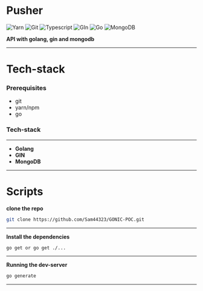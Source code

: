 # Pusher

![Yarn](https://img.shields.io/badge/-Yarn-333333?style=for-the-badge&logo=yarn&logoColor=61dbfb)
![Git](https://img.shields.io/badge/-Git-333333?style=for-the-badge&logo=git&logoColor=61dbfb)
![Typescript](https://img.shields.io/badge/-Typescript-333333?style=for-the-badge&logo=typescript&logoColor=61dbfb)
![GIn](https://img.shields.io/badge/-GIN-333333?style=for-the-badge&logo=gin&logoColor=61dbfb)
![Go](https://img.shields.io/badge/-Go-333333?style=for-the-badge&logo=go&logoColor=61dbfb)
![MongoDB](https://img.shields.io/badge/-MongoDB-333333?style=for-the-badge&logo=mongodb&logoColor=61dbfb)

**API with golang, gin and mongodb**

---

# **Tech-stack**

### Prerequisites

- git
- yarn/npm
- go

### **Tech-stack**

---

- **Golang**
- **GIN**
- **MongoDB**

---

# **Scripts**

**clone the repo**

```bash
git clone https://github.com/Sam44323/GONIC-POC.git
```

---


**Install the dependencies**

```bash
go get or go get ./...
```

---

**Running the dev-server**

```bash
go generate
```

---

